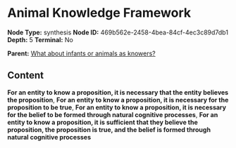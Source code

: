 # Animal Knowledge Framework

**Node Type:** synthesis
**Node ID:** 469b562e-2458-4bea-84cf-4ec3c89d7db1
**Depth:** 5
**Terminal:** No

**Parent:** [What about infants or animals as knowers?](what-about-infants-or-animals-as-knowers-antithesis-cc846d59-e8b5-4694-9407-170272f0ed81.md)

## Content

**For an entity to know a proposition, it is necessary that the entity believes the proposition**, **For an entity to know a proposition, it is necessary for the proposition to be true**, **For an entity to know a proposition, it is necessary for the belief to be formed through natural cognitive processes**, **For an entity to know a proposition, it is sufficient that they believe the proposition, the proposition is true, and the belief is formed through natural cognitive processes**
